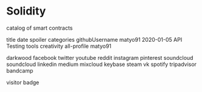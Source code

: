 # Solidity
catalog of smart contracts

title	date	spoiler	categories	githubUsername
matyo91
2020-01-05
API Testing tools
creativity
all-profile
matyo91
 

darkwood  facebook  twitter  youtube  reddit  instagram  pinterest  soundcloud  soundcloud  linkedin medium  mixcloud  keybase  steam  vk  spotify  tripadvisor  bandcamp

visitor badge
